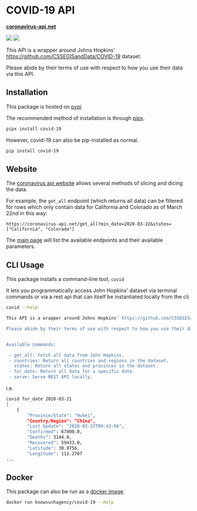 # COVID-19 API

**[coronavirus-api.net][coronavirus-api]**

![](https://github.com/knowsuchagency/covid-19/workflows/black/badge.svg)
![](https://github.com/knowsuchagency/covid-19/workflows/unit%20tests/badge.svg)

This API is a wrapper around Johns Hopkins' https://github.com/CSSEGISandData/COVID-19 dataset.

Please abide by their terms of use with respect to how you use their data via this API.

## Installation

This package is hosted on [pypi](https://pypi.org/project/covid-19/)

The recommended method of installation is through [pipx].
```bash
pipx install covid-19
```
However, covid-19 can also be pip-installed as normal.
```bash
pip install covid-19
```

## Website

The [coronavirus api website](https://coronavirus-api.net/get_all?min_date=2020-02-01&state=California&limit=100) allows several methods of slicing and dicing the data.

For example, the `get_all` endpoint (which returns all data) can be filtered for rows which only contain
data for California and Colorado as of March 22nd in this way:

`https://coronavirus-api.net/get_all?min_date=2020-03-22&states=["California", "Colorada"]`

The [main page][coronavirus-api] will list the available endpoints and their available parameters.

## CLI Usage

This package installs a command-line tool, `covid`

It lets you programmatically access John Hopkins' dataset via terminal commands
or via a rest api that can itself be instantiated locally from the cli

```bash
covid --help

This API is a wrapper around Johns Hopkins' https://github.com/CSSEGISandData/COVID-19 dataset.

Please abide by their terms of use with respect to how you use their data via this API.


Available Commands:

 - get_all: Fetch all data from John Hopkins.
 - countries: Return all countries and regions in the dataset.
 - states: Return all states and provinces in the dataset.
 - for_date: Return all data for a specific date.
 - serve: Serve REST API locally.

```

i.e.

```bash
covid for_date 2020-03-21
[
    {
        "Province/State": "Hubei",
        "Country/Region": "China",
        "Last Update": "2020-03-22T09:43:06",
        "Confirmed": 67800.0,
        "Deaths": 3144.0,
        "Recovered": 59433.0,
        "Latitude": 30.9756,
        "Longitude": 112.2707
...
```

## Docker

This package can also be run as a [docker image][docker image].

```bash
docker run knowsuchagency/covid-19 --help
```

[pipx]: https://github.com/pipxproject/pipx
[coronavirus-api]: https://coronavirus-api.net
[docker image]: https://hub.docker.com/repository/docker/knowsuchagency/covid-19
